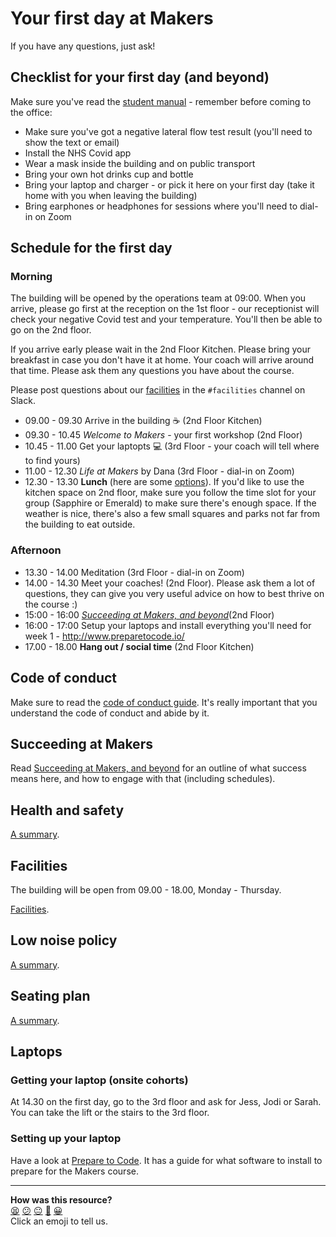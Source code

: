 # Your first day at Makers

If you have any questions, just ask!

## Checklist for your first day (and beyond)

Make sure you've read the [student manual](https://docs.google.com/document/d/1G3am9kQzBFBerZjCR6WlinJb3YfgOpx486VFCH3R8DI/edit?usp=sharing) - remember before coming to the office:

 * Make sure you've got a negative lateral flow test result (you'll need to show the text or email)
 * Install the NHS Covid app
 * Wear a mask inside the building and on public transport
 * Bring your own hot drinks cup and bottle
 * Bring your laptop and charger - or pick it here on your first day (take it home with you when leaving the building)
 * Bring earphones or headphones for sessions where you'll need to dial-in on Zoom

## Schedule for the first day

### Morning

The building will be opened by the operations team at 09:00. When you arrive, please go first at the reception on the 1st floor - our receptionist will check your negative Covid test and your temperature. You'll then be able to go on the 2nd floor.

If you arrive early please wait in the 2nd Floor Kitchen. Please bring your breakfast in case you don't have it at home. Your coach will arrive around that time. Please ask them any questions you have about the course.

Please post questions about our [facilities](https://github.com/makersacademy/course/blob/main/pills/facilities.md) in the `#facilities` channel on Slack.

* 09.00 - 09.30 Arrive in the building :coffee: (2nd Floor Kitchen)
* 09.30 - 10.45 _Welcome to Makers_ - your first workshop (2nd Floor)
* 10.45 - 11.00 Get your laptopts :computer: (3rd Floor - your coach will tell where to find yours)
* 11.00 - 12.30 _Life at Makers_ by Dana (3rd Floor - dial-in on Zoom)
* 12.30 - 13.30 **Lunch** (here are some [options](https://github.com/makersacademy/course/blob/main/pills/lunch_near_makers.pdf)). If you'd like to use the kitchen space on 2nd floor, make sure you follow the time slot for your group (Sapphire or Emerald) to make sure there's enough space. If the weather is nice, there's also a few small squares and parks not far from the building to eat outside.

### Afternoon

* 13.30 - 14.00 Meditation (3rd Floor - dial-in on Zoom)
* 14.00 - 14.30 Meet your coaches! (2nd Floor). Please ask them a lot of questions, they can give you very useful advice on how to best thrive on the course :)
* 15:00 - 16:00 _[Succeeding at Makers, and beyond](https://github.com/makersacademy/course/blob/main/goals/README.md)_(2nd Floor)
* 16:00 - 17:00 Setup your laptops and install everything you'll need for week 1 - http://www.preparetocode.io/
* 17.00 - 18.00 **Hang out / social time** (2nd Floor Kitchen)

## Code of conduct

Make sure to read the [code of conduct guide](https://github.com/makersacademy/course/blob/main/code_of_conduct_guide.md).  It's really important that you understand the code of conduct and abide by it.

## Succeeding at Makers

Read [Succeeding at Makers, and beyond](https://github.com/makersacademy/course/blob/main/goals/README.md) for an outline of what success means here, and how to engage with that (including schedules).

## Health and safety

[A summary](https://github.com/makersacademy/course/blob/main/pills/health_and_safety.md).

## Facilities

The building will be open from 09.00 - 18.00, Monday - Thursday.

[Facilities](https://github.com/makersacademy/course/blob/main/pills/facilities.md).

## Low noise policy

[A summary](https://github.com/makersacademy/course/blob/main/pills/low_noise_policy.md).

## Seating plan

[A summary](https://github.com/makersacademy/course/blob/main/pills/seating_plan.md).

## Laptops

### Getting your laptop (onsite cohorts)

At 14.30 on the first day, go to the 3rd floor and ask for Jess, Jodi or Sarah. You can take the lift or the stairs to the 3rd floor.

### Setting up your laptop

Have a look at [Prepare to Code](http://www.preparetocode.io/). It has a guide for what software to install to prepare for the Makers course.

<!-- BEGIN GENERATED SECTION DO NOT EDIT -->

---

**How was this resource?**  
[😫](https://airtable.com/shrUJ3t7KLMqVRFKR?prefill_Repository=makersacademy/course&prefill_File=sequence/onsite/day_one.md&prefill_Sentiment=😫) [😕](https://airtable.com/shrUJ3t7KLMqVRFKR?prefill_Repository=makersacademy/course&prefill_File=sequence/onsite/day_one.md&prefill_Sentiment=😕) [😐](https://airtable.com/shrUJ3t7KLMqVRFKR?prefill_Repository=makersacademy/course&prefill_File=sequence/onsite/day_one.md&prefill_Sentiment=😐) [🙂](https://airtable.com/shrUJ3t7KLMqVRFKR?prefill_Repository=makersacademy/course&prefill_File=sequence/onsite/day_one.md&prefill_Sentiment=🙂) [😀](https://airtable.com/shrUJ3t7KLMqVRFKR?prefill_Repository=makersacademy/course&prefill_File=sequence/onsite/day_one.md&prefill_Sentiment=😀)  
Click an emoji to tell us.

<!-- END GENERATED SECTION DO NOT EDIT -->
